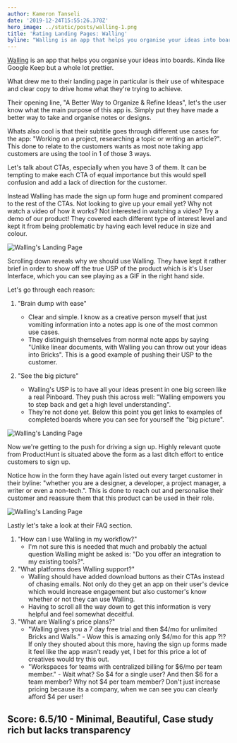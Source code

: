 ```yaml
---
author: Kameron Tanseli
date: '2019-12-24T15:55:26.370Z'
hero_image: ../static/posts/walling-1.png
title: 'Rating Landing Pages: Walling'
byline: "Walling is an app that helps you organise your ideas into boards. Kinda like Google Keep but a whole lot prettier."
---
```


[Walling](https://walling.app) is an app that helps you organise your ideas into boards. Kinda like Google Keep but a whole lot prettier.

What drew me to their landing page in particular is their use of whitespace and clear copy to drive home what they're trying to achieve.

Their opening line, "A Better Way to Organize & Refine Ideas", let's the user know what the main purpose of this app is. Simply put they have made a better way to take and organise notes or designs.

Whats also cool is that their subtitle goes through different use cases for the app: "Working on a project, researching a topic or writing an article?". This done to relate to the customers wants as most note taking app customers are using the tool in 1 of those 3 ways.

Let's talk about CTAs, especially when you have 3 of them. It can be tempting to make each CTA of equal importance but this would spell confusion and add a lack of direction for the customer.

Instead Walling has made the sign up form huge and prominent compared to the rest of the CTAs. Not looking to give up your email yet? Why not watch a video of how it works? Not interested in watching a video? Try a demo of our product! They covered each different type of interest level and kept it from being problematic by having each level reduce in size and colour.

![Walling's Landing Page](../static/posts/walling-2.png)

Scrolling down reveals why we should use Walling. They have kept it rather brief in order to show off the true USP of the product which is it's User Interface, which you can see playing as a GIF in the right hand side.

Let's go through each reason:

1. "Brain dump with ease"
   * Clear and simple. I know as a creative person myself that just vomiting information into a notes app is one of the most common use cases.
   * They distinguish themselves from normal note apps by saying "Unlike linear documents, with Walling you can throw out your ideas into Bricks". This is a good example of pushing their USP to the customer.

2. "See the big picture"
   * Walling's USP is to have all your ideas present in one big screen like a real Pinboard. They push this across well: "Walling empowers you to step back and get a high level understanding".
   * They're not done yet. Below this point you get links to examples of completed boards where you can see for yourself the "big picture".

![Walling's Landing Page](../static/posts/walling-3.png)

Now we're getting to the push for driving a sign up. Highly relevant quote from ProductHunt is situated above the form as a last ditch effort to entice customers to sign up.

Notice how in the form they have again listed out every target customer in their byline: "whether you are a designer, a developer, a project manager, a writer or even a non-tech.". This is done to reach out and personalise their customer and reassure them that this product can be used in their role.

![Walling's Landing Page](../static/posts/walling-4.png)

Lastly let's take a look at their FAQ section.

1. "How can I use Walling in my workflow?"
   * I'm not sure this is needed that much and probably the actual question Walling might be asked is: "Do you offer an integration to my existing tools?".
2. "What platforms does Walling support?"
   * Walling should have added download buttons as their CTAs instead of chasing emails. Not only do they get an app on their user's device which would increase engagement but also customer's know whether or not they can use Walling.
   * Having to scroll all the way down to get this information is very helpful and feel somewhat deceitful.
3. "What are Walling's price plans?"
   * "Walling gives you a 7 day free trial and then $4/mo for unlimited Bricks and Walls." - Wow this is amazing only $4/mo for this app ?!? If only they shouted about this more, having the sign up forms made it feel like the app wasn't ready yet, I bet for this price a lot of creatives would try this out.
   * "Workspaces for teams with centralized billing for $6/mo per team member." - Wait what? So $4 for a single user? And then $6 for a team member? Why not $4 per team member? Don't just increase pricing because its a company, when we can see you can clearly afford $4 per user!

## Score: 6.5/10 - Minimal, Beautiful, Case study rich but lacks transparency